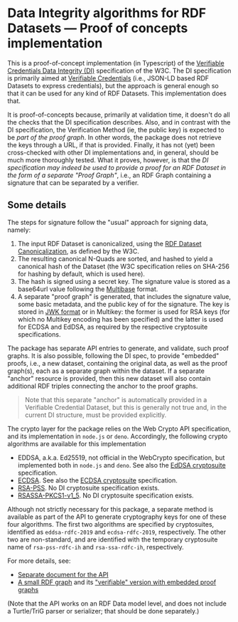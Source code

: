 # Data Integrity algorithms for RDF Datasets — Proof of concepts implementation

This is a proof-of-concept implementation (in Typescript) of the [Verifiable Credentials Data Integrity (DI)](https://www.w3.org/TR/vc-data-integrity/) specification of the W3C. The DI specification is primarily aimed at [Verifiable Credentials](https://www.w3.org/TR/vc-data-model-2.0/) (i.e., JSON-LD based RDF Datasets to express credentials), but the approach is general enough so that it can be used for any kind of RDF Datasets. This implementation does that.

It is proof-of-concepts because, primarily at validation time, it doesn't do all the checks that the DI specification describes. 
Also, and in contrast with the DI specification, the Verification Method (ie, the public key) is expected to be _part of the proof graph_. In other words, the package does not 
retrieve the keys through a URL, if that is provided.
Finally, it has not (yet) been cross-checked with other DI implementations and, in general, should be much more thoroughly tested.
What it proves, however, is that the _DI specification may indeed be used to provide a proof for an RDF Dataset in the form of a separate "Proof Graph"_, i.e., an RDF Graph containing a signature that can be separated by a verifier.

## Some details

The steps for signature follow the "usual" approach for signing data, namely:

1. The input RDF Dataset is canonicalized, using the [RDF Dataset Canonicalization](https://www.w3.org/TR/rdf-canon/), as defined by the W3C.
2. The resulting canonical N-Quads are sorted, and hashed to yield a canonical hash of the Dataset (the W3C specification relies on SHA-256 for hashing by default, which is used here).
3. The hash is signed using a secret key. The signature value is stored as a base64url value following the [Multibase](https://datatracker.ietf.org/doc/draft-multiformats-multibase) format.
4. A separate "proof graph" is generated, that includes the signature value, some basic metadata, and the public key of for the signature. The key is stored in [JWK format](https://www.rfc-editor.org/rfc/rfc7517) or in Multikey: the former is used for RSA keys (for which no Multikey encoding has been specified) and the latter is used for ECDSA and EdDSA, as required by the respective cryptosuite specifications.

The package has separate API entries to generate, and validate, such proof graphs. It is also possible, following the DI spec, to provide "embedded" proofs, i.e., a new dataset, containing the original data, as well as the proof graph(s), each as a separate graph within the dataset. If a separate "anchor" resource is provided, then this new dataset will also contain additional RDF triples connecting the anchor to the proof graphs.

> Note that this separate "anchor" is automatically provided in a Verifiable Credential Dataset, but this is generally not true and, in the current DI structure, must be provided explicitly.

The crypto layer for the package relies on the Web Crypto API specification, and its implementation in `node.js` or `deno`. Accordingly, the following crypto algorithms are available for this implementation

- EDDSA, a.k.a. Ed25519, not official in the WebCrypto specification, but implemented both in `node.js` and `deno`. See also the [EdDSA cryptosuite](https://www.w3.org/TR/vc-di-eddsa/) specification.
- [ECDSA](https://w3c.github.io/webcrypto/#ecdsa). See also the [ECDSA cryptosuite](https://www.w3.org/TR/vc-di-ecdsa/) specification.
- [RSA-PSS](https://w3c.github.io/webcrypto/#rsa-pss). No DI cryptosuite specification exists.
- [RSASSA-PKCS1-v1_5](https://w3c.github.io/webcrypto/#rsassa-pkcs1). No DI cryptosuite specification exists.

Although not strictly necessary for this package, a separate method is available as part of the API to generate cryptography keys for one of these four algorithms. 
The first two algorithms are specified by cryptosuites, identified as `eddsa-rdfc-2019` and `ecdsa-rdfc-2019`, respectively.
The other two are non-standard, and are identified with the temporary cryptosuite name of `rsa-pss-rdfc-ih` and `rsa-ssa-rdfc-ih`, respectively.

For more details, see:

- [Separate document for the API](https://iherman.github.io/rdfjs-di/modules/index.html)
- [A small RDF graph](https://github.com/iherman/rdfjs-di/blob/main/examples/small.ttl) and its ["verifiable" version with embedded proof graphs](https://github.com/iherman/rdfjs-di/blob/main/examples/small_with_proofs.ttl) 

(Note that the API works on an RDF Data model level, and does not include a Turtle/TriG parser or serializer; that should be done separately.)
